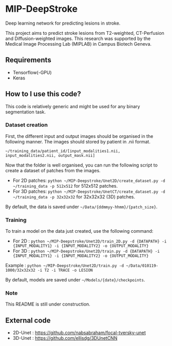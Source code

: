 # MIP-DeepStroke
Deep learning network for predicting lesions in stroke.

This project aims to predict stroke lesions from T2-weighted, CT-Perfusion and Diffusion-weighted images.
This research was supported by the Medical Image Processing Lab (MIPLAB) in Campus Biotech Geneva.

## Requirements
- Tensorflow(-GPU)
- Keras

## How to I use this code?
This code is relatively generic and might be used for any binary segmentation task.

### Dataset creation
First, the different input and output images should be organised in the following manner.
The images should stored by patient in .nii format.

`~/training_data/patient_id/[input_modalities1.nii, input_modalities2.nii, output_mask.nii]`

Now that the folder is well organised, you can run the following script to create a dataset of patches from the images.
- For 2D patches: `python ~/MIP-Deepstroke/Unet2D/create_dataset.py -d ~/training_data -p 512x512` for 512x512 patches.
- For 3D patches: `python ~/MIP-Deepstroke/UnetCT/create_dataset.py -d ~/training_data -p 32x32x32` for 32x32x32 (3D) patches.

By default, the data is saved under `~/Data/{ddmmyy-hhmm}/{patch_size}`.

### Training
To train a model on the data just created, use the following command:
- For 2D : `python ~/MIP-Deepstroke/Unet2D/train_2D.py -d {DATAPATH} -i {INPUT_MODALITY1} -i {INPUT_MODALITY2} -o {OUTPUT_MODALITY}`
- For 3D : `python ~/MIP-Deepstroke/Unet2D/train.py -d {DATAPATH} -i {INPUT_MODALITY1} -i {INPUT_MODALITY2} -o {OUTPUT_MODALITY}`

Example :  `python ~/MIP-Deepstroke/Unet2D/train.py -d ~/Data/010119-1000/32x32x32 -i T2 -i TRACE -o LESION`

By default, models are saved under `~/Models/{date}/checkpoints`.

### Note
This README is still under construction.

## External code
- 2D-Unet : https://github.com/nabsabraham/focal-tversky-unet
- 3D-Unet : https://github.com/ellisdg/3DUnetCNN

